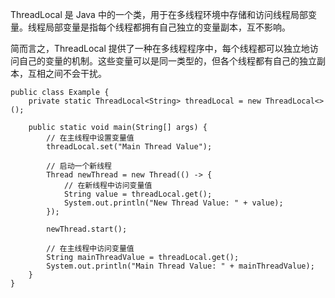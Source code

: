 ThreadLocal 是 Java 中的一个类，用于在多线程环境中存储和访问线程局部变量。线程局部变量是指每个线程都拥有自己独立的变量副本，互不影响。   

简而言之，ThreadLocal 提供了一种在多线程程序中，每个线程都可以独立地访问自己的变量的机制。这些变量可以是同一类型的，但各个线程都有自己的独立副本，互相之间不会干扰。    

```code
public class Example {
    private static ThreadLocal<String> threadLocal = new ThreadLocal<>();

    public static void main(String[] args) {
        // 在主线程中设置变量值
        threadLocal.set("Main Thread Value");

        // 启动一个新线程
        Thread newThread = new Thread(() -> {
            // 在新线程中访问变量值
            String value = threadLocal.get();
            System.out.println("New Thread Value: " + value);
        });

        newThread.start();

        // 在主线程中访问变量值
        String mainThreadValue = threadLocal.get();
        System.out.println("Main Thread Value: " + mainThreadValue);
    }
}

```
